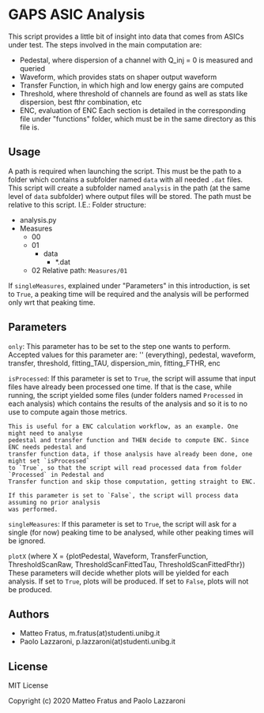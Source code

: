 # GAPS ASIC Analysis
This script provides a little bit of insight into data that comes from ASICs under test.
The steps involved in the main computation are:
- Pedestal, where dispersion of a channel with Q_inj = 0 is measured and queried
- Waveform, which provides stats on shaper output waveform
- Transfer Function, in which high and low energy gains are computed
- Threshold, where threshold of channels are found as well as stats like dispersion,
    best fthr combination, etc
- ENC, evaluation of ENC
Each section is detailed in the corresponding file under "functions" folder, which must be
in the same directory as this file is.

## Usage
A path is required when launching the script. This must be the path to a folder
which contains a subfolder named `data` with all needed `.dat` files. This script
will create a subfolder named `analysis` in the path (at the same level of `data`
subfolder) where output files will be stored.
The path must be relative to this script.
I.E.: Folder structure:
- analysis.py
- Measures
  - 00
  - 01
    - data
      - \*.dat
  - 02
Relative path: `Measures/01`

If `singleMeasures`, explained under "Parameters" in this introduction, is set to `True`, a
peaking time will be required and the analysis will be performed only wrt that peaking time.

## Parameters
`only`:
    This parameter has to be set to the step one wants to perform. Accepted values for this
    parameter are:
        '' (everything), pedestal, waveform, transfer, threshold, fitting_TAU,
        dispersion_min, fitting_FTHR, enc

`isProcessed`:
    If this parameter is set to `True`, the script will assume that input files have already
    been processed one time. If that is the case, while running, the script yielded some files
    (under folders named `Processed` in each analysis) which contains the results of the
    analysis and so it is to no use to compute again those metrics.

    This is useful for a ENC calculation workflow, as an example. One might need to analyse
    pedestal and transfer function and THEN decide to compute ENC. Since ENC needs pedestal and
    transfer function data, if those analysis have already been done, one might set `isProcessed`
    to `True`, so that the script will read processed data from folder `Processed` in Pedestal and
    Transfer function and skip those computation, getting straight to ENC.

    If this parameter is set to `False`, the script will process data assuming no prior analysis
    was performed.

`singleMeasures`:
    If this parameter is set to `True`, the script will ask for a single (for now) peaking time to
    be analysed, while other peaking times will be ignored.

`plotX` (where X = {plotPedestal, Waveform, TransferFunction, ThresholdScanRaw, ThresholdScanFittedTau, ThresholdScanFittedFthr})
    These parameters will decide whether plots will be yielded for each analysis.
    If set to `True`, plots will be produced.
    If set to `False`, plots will not be produced.

## Authors
- Matteo Fratus, m.fratus(at)studenti.unibg.it
- Paolo Lazzaroni, p.lazzaroni(at)studenti.unibg.it

## License
MIT License

Copyright (c) 2020 Matteo Fratus and Paolo Lazzaroni
